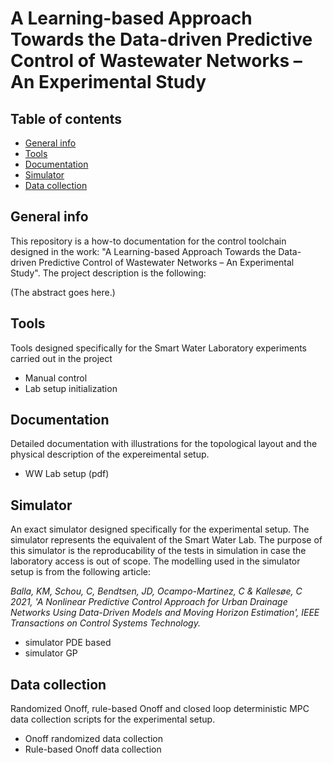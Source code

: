 # A Learning-based Approach Towards the Data-driven Predictive Control of Wastewater Networks – An Experimental Study

## Table of contents
* [General info](#general-info)
* [Tools](#tools)
* [Documentation](#documentation)
* [Simulator](#simulator)
* [Data collection](#data-collection)

## General info
This repository is a how-to documentation for the control toolchain designed in the work: "A Learning-based Approach Towards the Data-driven Predictive Control of Wastewater Networks – An Experimental Study". The project description is the following: 

(The abstract goes here.)
	
## Tools
Tools designed specifically for the Smart Water Laboratory experiments carried out in the project
* Manual control
* Lab setup initialization

## Documentation
Detailed documentation with illustrations for the topological layout and the physical description of the expereimental setup. 
* WW Lab setup (pdf)
	
## Simulator
An exact simulator designed specifically for the experimental setup. The simulator represents the equivalent of the Smart Water Lab. The purpose of this simulator is the reproducability of the tests in simulation in case the laboratory access is out of scope. The modelling used in the simulator setup is from the following article: 

*Balla, KM, Schou, C, Bendtsen, JD, Ocampo-Martinez, C & Kallesøe, C 2021, 'A Nonlinear Predictive Control Approach for Urban Drainage Networks Using Data-Driven Models and Moving Horizon Estimation', IEEE Transactions on Control Systems Technology.*

* simulator PDE based
* simulator GP

## Data collection
Randomized Onoff, rule-based Onoff and closed loop deterministic MPC data collection scripts for the experimental setup. 
* Onoff randomized data collection
* Rule-based Onoff data collection


